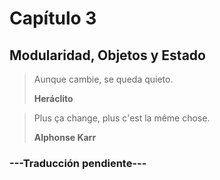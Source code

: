# Capítulo 3

## Modularidad, Objetos y Estado

> Aunque cambie, se queda quieto.
>
> **Heráclito**

> Plus ça change, plus c'est la même chose.
> 
> **Alphonse Karr**

### ---Traducción pendiente---